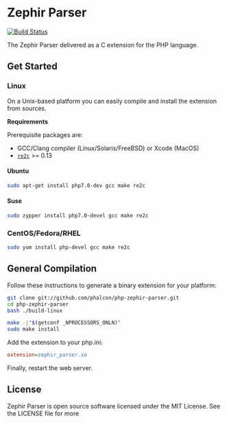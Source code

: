 # Zephir Parser

[![Build Status](https://travis-ci.org/phalcon/php-zephir-parser.svg?branch=master)](https://travis-ci.org/phalcon/php-zephir-parser)

The Zephir Parser delivered as a C extension for the PHP language.

## Get Started

### Linux

On a Unix-based platform you can easily compile and install the extension from sources.

**Requirements**

Prerequisite packages are:

* GCC/Clang compiler (Linux/Solaris/FreeBSD) or Xcode (MacOS)
* [`re2c`](http://re2c.org/) >= 0.13

#### Ubuntu

```bash
sudo apt-get install php7.0-dev gcc make re2c
```

#### Suse

```bash
sudo zypper install php7.0-devel gcc make re2c
```

### CentOS/Fedora/RHEL

```bash
sudo yum install php-devel gcc make re2c
```

## General Compilation

Follow these instructions to generate a binary extension for your platform:

```bash
git clone git://github.com/phalcon/php-zephir-parser.git
cd php-zephir-parser
bash ./build-linux

make -j"$(getconf _NPROCESSORS_ONLN)"
sudo make install
```

Add the extension to your php.ini:

```ini
extension=zephir_parser.so
```

Finally, restart the web server.

## License

Zephir Parser is open source software licensed under the MIT License. See the LICENSE file for more

